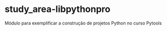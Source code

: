 # study_area-libpythonpro
Módulo para exemplificar a construção de projetos Python no curso Pytools

